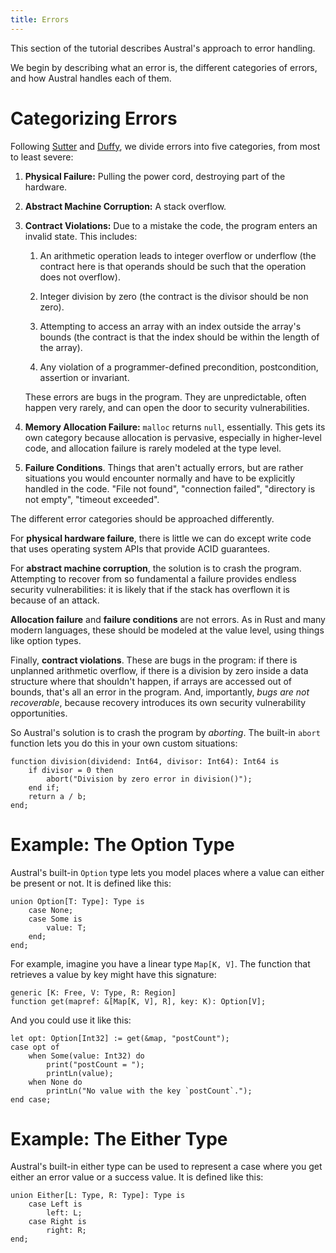 ```yaml
---
title: Errors
---
```


This section of the tutorial describes Austral's approach to error handling.

We begin by describing what an error is, the different categories of errors, and
how Austral handles each of them.

# Categorizing Errors

Following [Sutter][sutter] and [Duffy][duffy], we divide errors into five
categories, from most to least severe:

1. **Physical Failure:** Pulling the power cord, destroying part of the
   hardware.

2. **Abstract Machine Corruption:** A stack overflow.

3. **Contract Violations:** Due to a mistake the code, the program enters an
   invalid state. This includes:

    1. An arithmetic operation leads to integer overflow or underflow (the
       contract here is that operands should be such that the operation does not
       overflow).

	2. Integer division by zero (the contract is the divisor should be non zero).

	3. Attempting to access an array with an index outside the array's bounds
       (the contract is that the index should be within the length of the
       array).

	4. Any violation of a programmer-defined precondition, postcondition,
	   assertion or invariant.

	These errors are bugs in the program. They are unpredictable, often happen
	very rarely, and can open the door to security vulnerabilities.

4. **Memory Allocation Failure:** `malloc` returns `null`, essentially. This
   gets its own category because allocation is pervasive, especially in
   higher-level code, and allocation failure is rarely modeled at the type
   level.

5. **Failure Conditions**. Things that aren't actually errors, but are rather
   situations you would encounter normally and have to be explicitly handled in
   the code. "File not found", "connection failed", "directory is not empty",
   "timeout exceeded".

The different error categories should be approached differently.

For **physical hardware failure**, there is little we can do except write code
that uses operating system APIs that provide ACID guarantees.

For **abstract machine corruption**, the solution is to crash the
program. Attempting to recover from so fundamental a failure provides endless
security vulnerabilities: it is likely that if the stack has overflown it is
because of an attack.

**Allocation failure** and **failure conditions** are not errors. As in Rust and
many modern languages, these should be modeled at the value level, using things
like option types.

Finally, **contract violations**. These are bugs in the program: if there is
unplanned arithmetic overflow, if there is a division by zero inside a data
structure where that shouldn't happen, if arrays are accessed out of bounds,
that's all an error in the program. And, importantly, _bugs are not
recoverable_, because recovery introduces its own security vulnerability
opportunities.

So Austral's solution is to crash the program by _aborting_. The built-in
`abort` function lets you do this in your own custom situations:

```austral
function division(dividend: Int64, divisor: Int64): Int64 is
    if divisor = 0 then
        abort("Division by zero error in division()");
    end if;
    return a / b;
end;
```

# Example: The Option Type

Austral's built-in `Option` type lets you model places where a value can either
be present or not. It is defined like this:

```austral
union Option[T: Type]: Type is
    case None;
    case Some is
        value: T;
    end;
end;
```

For example, imagine you have a linear type `Map[K, V]`. The function that
retrieves a value by key might have this signature:

```austral
generic [K: Free, V: Type, R: Region]
function get(mapref: &[Map[K, V], R], key: K): Option[V];
```

And you could use it like this:

```austral
let opt: Option[Int32] := get(&map, "postCount");
case opt of
    when Some(value: Int32) do
        print("postCount = ");
        printLn(value);
    when None do
        printLn("No value with the key `postCount`.");
end case;
```

# Example: The Either Type

Austral's built-in either type can be used to represent a case where you get
either an error value or a success value. It is defined like this:


```austral
union Either[L: Type, R: Type]: Type is
    case Left is
        left: L;
    case Right is
        right: R;
end;
```

[sutter]: https://www.open-std.org/jtc1/sc22/wg21/docs/papers/2018/p0709r1.pdf
[duffy]: http://joeduffyblog.com/2016/02/07/the-error-model/
